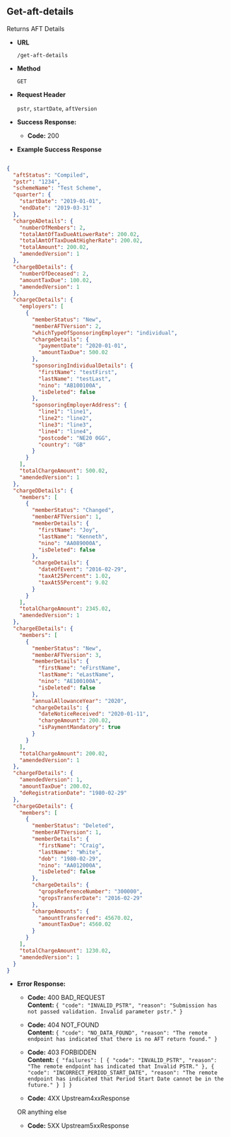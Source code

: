 Get-aft-details
-----------------------
Returns AFT Details

* **URL**

  `/get-aft-details`

* **Method**

  `GET`

*  **Request Header**
    
   `pstr`,
   `startDate`,
   `aftVersion`

* **Success Response:**

  * **Code:** 200 
  
* **Example Success Response**

```json

{
  "aftStatus": "Compiled",
  "pstr": "1234",
  "schemeName": "Test Scheme",
  "quarter": {
    "startDate": "2019-01-01",
    "endDate": "2019-03-31"
  },
  "chargeADetails": {
    "numberOfMembers": 2,
    "totalAmtOfTaxDueAtLowerRate": 200.02,
    "totalAmtOfTaxDueAtHigherRate": 200.02,
    "totalAmount": 200.02,
    "amendedVersion": 1
  },
  "chargeBDetails": {
    "numberOfDeceased": 2,
    "amountTaxDue": 100.02,
    "amendedVersion": 1
  },
  "chargeCDetails": {
    "employers": [
      {
        "memberStatus": "New",
        "memberAFTVersion": 2,
        "whichTypeOfSponsoringEmployer": "individual",
        "chargeDetails": {
          "paymentDate": "2020-01-01",
          "amountTaxDue": 500.02
        },
        "sponsoringIndividualDetails": {
          "firstName": "testFirst",
          "lastName": "testLast",
          "nino": "AB100100A",
          "isDeleted": false
        },
        "sponsoringEmployerAddress": {
          "line1": "line1",
          "line2": "line2",
          "line3": "line3",
          "line4": "line4",
          "postcode": "NE20 0GG",
          "country": "GB"
        }
      }
    ],
    "totalChargeAmount": 500.02,
    "amendedVersion": 1
  },
  "chargeDDetails": {
    "members": [
      {
        "memberStatus": "Changed",
        "memberAFTVersion": 1,
        "memberDetails": {
          "firstName": "Joy",
          "lastName": "Kenneth",
          "nino": "AA089000A",
          "isDeleted": false
        },
        "chargeDetails": {
          "dateOfEvent": "2016-02-29",
          "taxAt25Percent": 1.02,
          "taxAt55Percent": 9.02
        }
      }
    ],
    "totalChargeAmount": 2345.02,
    "amendedVersion": 1
  },
  "chargeEDetails": {
    "members": [
      {
        "memberStatus": "New",
        "memberAFTVersion": 3,
        "memberDetails": {
          "firstName": "eFirstName",
          "lastName": "eLastName",
          "nino": "AE100100A",
          "isDeleted": false
        },
        "annualAllowanceYear": "2020",
        "chargeDetails": {
          "dateNoticeReceived": "2020-01-11",
          "chargeAmount": 200.02,
          "isPaymentMandatory": true
        }
      }
    ],
    "totalChargeAmount": 200.02,
    "amendedVersion": 1
  },
  "chargeFDetails": {
    "amendedVersion": 1,
    "amountTaxDue": 200.02,
    "deRegistrationDate": "1980-02-29"
  },
  "chargeGDetails": {
    "members": [
      {
        "memberStatus": "Deleted",
        "memberAFTVersion": 1,
        "memberDetails": {
          "firstName": "Craig",
          "lastName": "White",
          "dob": "1980-02-29",
          "nino": "AA012000A",
          "isDeleted": false
        },
        "chargeDetails": {
          "qropsReferenceNumber": "300000",
          "qropsTransferDate": "2016-02-29"
        },
        "chargeAmounts": {
          "amountTransferred": 45670.02,
          "amountTaxDue": 4560.02
        }
      }
    ],
    "totalChargeAmount": 1230.02,
    "amendedVersion": 1
  }
}

```

* **Error Response:**

  * **Code:** 400 BAD_REQUEST <br />
    **Content:** `{
                     "code": "INVALID_PSTR",
                     "reason": "Submission has not passed validation. Invalid parameter pstr."
                  }`

  * **Code:** 404 NOT_FOUND <br />
    **Content:** `{
                     "code": "NO_DATA_FOUND",
                     "reason": "The remote endpoint has indicated that there is no AFT return found."
                  }`
    
  * **Code:** 403 FORBIDDEN <br />
    **Content:** `{
                      "failures": [
                          {
                              "code": "INVALID_PSTR",
                              "reason": "The remote endpoint has indicated that Invalid PSTR."
                          },
                          {
                              "code": "INCORRECT_PERIOD_START_DATE",
                              "reason": "The remote endpoint has indicated that Period Start Date cannot be in the future."
                          }
                      ]
                  }`
    
  * **Code:** 4XX Upstream4xxResponse <br />

  OR anything else

  * **Code:** 5XX Upstream5xxResponse <br />